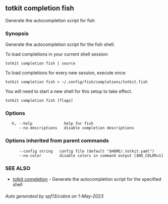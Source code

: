 ## totkit completion fish

Generate the autocompletion script for fish

### Synopsis

Generate the autocompletion script for the fish shell.

To load completions in your current shell session:

	totkit completion fish | source

To load completions for every new session, execute once:

	totkit completion fish > ~/.config/fish/completions/totkit.fish

You will need to start a new shell for this setup to take effect.


```
totkit completion fish [flags]
```

### Options

```
  -h, --help              help for fish
      --no-descriptions   disable completion descriptions
```

### Options inherited from parent commands

```
      --config string   config file (default "$HOME/.totkit.yaml")
      --no-color        disable colors in command output [$NO_COLOR=1]
```

### SEE ALSO

* [totkit completion](totkit_completion.md)	 - Generate the autocompletion script for the specified shell

###### Auto generated by spf13/cobra on 1-May-2023
